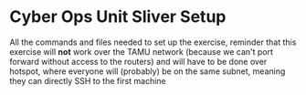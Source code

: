 # Cyber Ops Unit Sliver Setup
All the commands and files needed to set up the exercise, reminder that this exercise will **not** work over the TAMU network (because we can't port forward without access to the routers) and will have to be done over hotspot, where everyone will (probably) be on the same subnet, meaning they can directly SSH to the first machine
